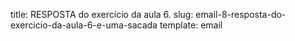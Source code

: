 title: RESPOSTA do exercício da aula 6.
slug: email-8-resposta-do-exercicio-da-aula-6-e-uma-sacada
template: email
